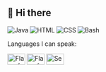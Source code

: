 ## 👋 Hi there

![Java](https://img.shields.io/badge/Java-007396?style=flat&logo=java&logoColor=white)
![HTML](https://img.shields.io/badge/HTML5-E34F26?style=flat&logo=html5&logoColor=white)
![CSS](https://img.shields.io/badge/CSS-1572B6?style=flat&logo=css3&logoColor=white)
![Bash](https://img.shields.io/badge/Bash-4EAA25?style=flat&logo=gnu-bash&logoColor=white)

Languages I can speak:

<img src="https://upload.wikimedia.org/wikipedia/commons/thumb/9/9a/Flag_of_Spain.svg/1280px-Flag_of_Spain.svg.png" alt="Flag of Spain" width="40" height="25"> <img src="https://upload.wikimedia.org/wikipedia/en/thumb/a/ae/Flag_of_the_United_Kingdom.svg/1280px-Flag_of_the_United_Kingdom.svg.png" alt="Flag of UK" width="40" height="25"> <img src="https://upload.wikimedia.org/wikipedia/commons/thumb/c/ce/Flag_of_Catalonia.svg/320px-Flag_of_Catalonia.svg.png" alt="Senyera" width="40" height="25">

